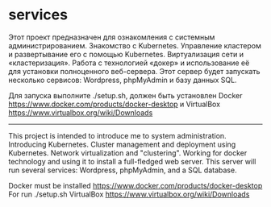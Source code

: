 # services

Этот проект предназначен для ознакомления с системным администрированием.
Знакомство с Kubernetes. Управление кластером и развертывание его с помощью Kubernetes. Виртуализация сети и «кластеризация».
Работа c технологией «докер» и использование её для установки полноценного веб-сервера. Этот сервер будет запускать несколько сервисов: Wordpress, phpMyAdmin и базу данных SQL.

Для запуска выполните ./setup.sh, должен быть установлен Docker https://www.docker.com/products/docker-desktop и VirtualBox https://www.virtualbox.org/wiki/Downloads

****

This project is intended to introduce me to system administration.
Introducing Kubernetes. Cluster management and deployment using Kubernetes. Network virtualization and "clustering". 
Working for docker technology and using it to install a full-fledged web server. This server will run several services: Wordpress, phpMyAdmin, and a SQL database.

Docker must be installed https://www.docker.com/products/docker-desktop For run ./setup.sh
VirtualBox https://www.virtualbox.org/wiki/Downloads
